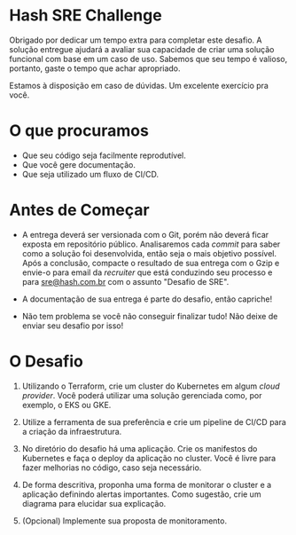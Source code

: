 # Hash SRE Challenge

Obrigado por dedicar um tempo extra para completar este desafio. A solução entregue ajudará a avaliar sua capacidade de criar uma solução funcional com base em um caso de uso. Sabemos que seu tempo é valioso, portanto, gaste o tempo que achar apropriado.

Estamos à disposição em caso de dúvidas. Um excelente exercício pra você.

# O que procuramos

- Que seu código seja facilmente reprodutível.
- Que você gere documentação.
- Que seja utilizado um fluxo de CI/CD.

# Antes de Começar

- A entrega deverá ser versionada com o Git, porém não deverá ficar exposta em repositório público. Analisaremos cada *commit* para saber como a solução foi desenvolvida, então seja o mais objetivo possível. Após a conclusão, compacte o resultado de sua entrega com o Gzip e envie-o para email da *recruiter* que está conduzindo seu processo e para sre@hash.com.br com o assunto "Desafio de SRE".
  
- A documentação de sua entrega é parte do desafio, então capriche!
  
- Não tem problema se você não conseguir finalizar tudo! Não deixe de enviar seu desafio por isso!

# O Desafio

1) Utilizando o Terraform, crie um cluster do Kubernetes em algum *cloud provider*. Você poderá utilizar uma solução gerenciada como, por exemplo, o EKS ou GKE.

2) Utilize a ferramenta de sua preferência e crie um pipeline de CI/CD para a criação da infraestrutura.
   
3) No diretório do desafio há uma aplicação. Crie os manifestos do Kubernetes e faça o deploy da aplicação no cluster. Você é livre para fazer melhorias no código, caso seja necessário.

4) De forma descritiva, proponha uma forma de monitorar o cluster e a aplicação definindo alertas importantes. Como sugestão, crie um diagrama para elucidar sua explicação.  
   
5) (Opcional) Implemente sua proposta de monitoramento.